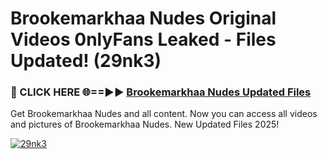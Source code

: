 # Brookemarkhaa Nudes Original Videos 0nlyFans Leaked - Files Updated! (29nk3)

<h3>🔴 CLICK HERE 🌐==►► <a href="https://tinyurl.com/yc6ubb5a" rel="nofollow">Brookemarkhaa Nudes Updated Files</a></h3>

Get Brookemarkhaa Nudes and all content. Now you can access all videos and pictures of Brookemarkhaa Nudes. New Updated Files 2025!

[![29nk3](https://i.imgur.com/7eu0CRL.gif)](https://tinyurl.com/yc6ubb5a)
